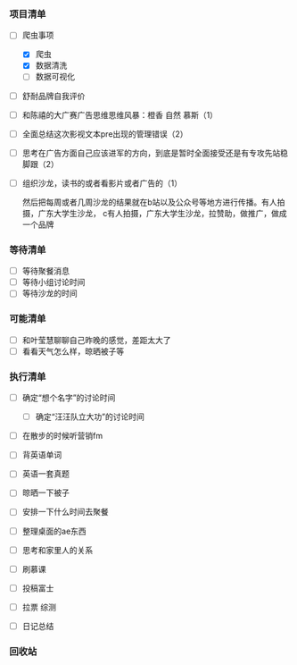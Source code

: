 ### 项目清单

- [ ] 爬虫事项

  - [x] 爬虫
  - [x] 数据清洗
  - [ ] 数据可视化

- [ ] 舒耐品牌自我评价

- [ ] 和陈禧的大广赛广告思维思维风暴：橙香 自然 慕斯（1）

- [ ] 全面总结这次影视文本pre出现的管理错误（2）

- [ ] 思考在广告方面自己应该进军的方向，到底是暂时全面接受还是有专攻先站稳脚跟（2）

- [ ] 组织沙龙，读书的或者看影片或者广告的（1）

  然后把每周或者几周沙龙的结果就在b站以及公众号等地方进行传播。有人拍摄，广东大学生沙龙，   c有人拍摄，广东大学生沙龙，拉赞助，做推广，做成一个品牌

### 等待清单

- [ ] 等待聚餐消息
- [ ] 等待小组讨论时间
- [ ] 等待沙龙的时间

### 可能清单

- [ ] 和叶莹慧聊聊自己昨晚的感觉，差距太大了
- [ ] 看看天气怎么样，晾晒被子等

### 执行清单

- [ ] 确定“想个名字”的讨论时间

  - [ ] 确定“汪汪队立大功”的讨论时间

- [ ] 在散步的时候听营销fm

- [ ] 背英语单词

- [ ] 英语一套真题

- [ ] 晾晒一下被子

- [ ] 安排一下什么时间去聚餐

- [ ] 整理桌面的ae东西

- [ ] 思考和家里人的关系

- [ ] 刷慕课

- [ ] 投稿富士

- [ ] 拉票 综测

- [ ] 日记总结

  

### 回收站

